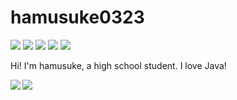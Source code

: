 # hamusuke0323

![](https://img.shields.io/badge/age-17-orange) ![](https://img.shields.io/badge/Birthday-2005%2F03%2F23-red) ![](https://img.shields.io/badge/Java-%E2%9D%A4-red) ![](https://img.shields.io/github/followers/hamusuke0323?label=Followers&style=social) ![](https://img.shields.io/twitter/follow/tw_hamusuke?label=Followers&style=social)

Hi! I'm hamusuke, a high school student.
I love Java!

<img src="https://github-readme-stats.vercel.app/api?username=hamusuke0323&count_private=true&show_icons=true" align="left"/>
<img src="https://github-readme-stats.vercel.app/api/top-langs/?username=hamusuke0323"/>
